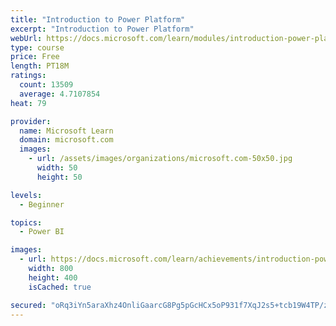 ```yaml
---
title: "Introduction to Power Platform"
excerpt: "Introduction to Power Platform"
webUrl: https://docs.microsoft.com/learn/modules/introduction-power-platform/
type: course
price: Free
length: PT18M
ratings:
  count: 13509
  average: 4.7107854
heat: 79

provider:
  name: Microsoft Learn
  domain: microsoft.com
  images:
    - url: /assets/images/organizations/microsoft.com-50x50.jpg
      width: 50
      height: 50

levels:
  - Beginner

topics:
  - Power BI

images:
  - url: https://docs.microsoft.com/learn/achievements/introduction-power-platform-social.png
    width: 800
    height: 400
    isCached: true

secured: "oRq3iYn5araXhz4OnliGaarcG8Pg5pGcHCx5oP931f7XqJ2s5+tcb19W4TP/zoNZ4H/XAWZsOolglbnyPdVkJmtMzamJqbbYV3/2/ax8b7XEQ1Ro24ttO0DMz+cZ/HaMseRO63l8lzYYvBoD5+78EqySZXYdVALrW5R3hgl/rsvVGwRT6t+wfg4v/lvAiF9sFdijfk+1qMQnNdKYBXzB3cD6yHWumTcAKmcx2f8IcV9f4pw46stjwKr88X8Sb5Ob5AWMUzZqr6PQYJV3C1rOYDSDKkp6iypvufGGBGdRYf2QdWe+JEGQmnSWztCadlGAbrg6lOajIoH5RChi+6Dxqi3OYKtfdi4txKyOf0ADuKWSPQ9ikLvFH5+ARAXeyJvJHghnQXITeb6S53B0rVlZq55ChtLVEUTUnZV9xxX21if3mOvWHU2Lr+6T/wxBMokY;j+HRYLjWcjwXQL17UZts3w=="
---
```


